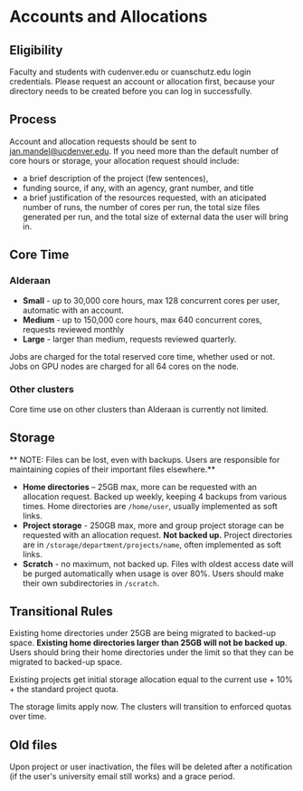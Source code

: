 # Accounts and Allocations
## Eligibility
Faculty and students with cudenver.edu or cuanschutz.edu login credentials. Please request an account or allocation first, because your directory needs to be created before you can log in successfully.
## Process
Account and allocation requests should be sent to jan.mandel@ucdenver.edu. If you need more than the default number of core hours or storage, your allocation request should include:

* a brief description of the project (few sentences),
* funding source, if any, with an agency, grant number, and title 
* a brief justification of the resources requested, with an aticipated number of runs, the number of cores per run, the total size files generated per run, and the total size of external data the user will bring in.

## Core Time
### Alderaan
* **Small** - up to 30,000 core hours, max 128 concurrent cores per user, automatic with an account.
* **Medium** - up to 150,000 core hours, max 640 concurrent cores, requests reviewed monthly
* **Large** - larger than medium, requests reviewed quarterly. 

Jobs are charged for the total reserved core time, whether used or not. 
Jobs on GPU nodes are charged for all 64 cores on the node. 

### Other clusters
Core time use on other clusters than Alderaan is currently not limited.

## Storage 
** NOTE: Files can be lost, even with backups. Users are responsible for maintaining copies of their important files elsewhere.** 
 
* **Home directories** – 25GB max, more can be requested with an allocation request. Backed up weekly, keeping 4 backups from various times. Home directories are `/home/user`, usually implemented as soft links.
* **Project storage** -  250GB max, more and group project storage can be requested with an allocation request. **Not backed up.** Project directories are in  `/storage/department/projects/name`, often implemented as soft links.
* **Scratch** - no maximum, not backed up. Files with oldest access date will be purged automatically when usage is over 80%. Users should make their own subdirectories in `/scratch`.

## Transitional Rules

Existing home directories under 25GB are being migrated to backed-up space. **Existing home directories larger than 25GB will not be backed up**. Users should bring their home directories under the limit so that they can be migrated to backed-up space.
 
Existing projects get initial storage allocation equal to the current use + 10% + the standard project quota. 
 
The storage limits apply now. The clusters will transition to enforced quotas over time. 
 
## Old files
 
Upon project or user inactivation, the files will be deleted after a notification (if the user's university email still works) and a grace period. 


